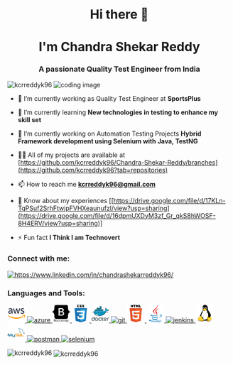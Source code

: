 <h1 align="center">Hi there 👋
<h1 align="center">I'm Chandra Shekar Reddy</h1>
<h3 align="center">A passionate Quality Test Engineer from India</h3>

<img align="right" alt="coding image" width="400" src="https://media.tenor.com/ARkcuYFJVesAAAAd/unit-testingnn.gif">

<p align="left"> <img src="https://komarev.com/ghpvc/?username=kcrreddyk96&label=Profile%20views&color=0e75b6&style=flat" alt="kcrreddyk96" /> </p>

- 🔭 I’m currently working as Quality Test Engineer at **SportsPlus**

- 🌱 I’m currently learning **New technologies in testing to enhance my skill set**

- 👯 I’m currently working on Automation Testing Projects **Hybrid Framework development using Selenium with Java, TestNG**

- 👨‍💻 All of my projects are available at [https://github.com/kcrreddyk96/Chandra-Shekar-Reddy/branches](https://github.com/kcrreddyk96?tab=repositories)

- 📫 How to reach me **kcrreddyk96@gmail.com**

- 📄 Know about my experiences [[https://drive.google.com/file/d/17KLn-TqPSuf2SrhFtwjpFVHXeaunufzl/view?usp=sharing](https://drive.google.com/file/d/16dpmUXDyM3zf_Gr_qkS8hWOSF-8H4ERV/view?usp=sharing)]

- ⚡ Fun fact **I Think I am Technovert**

<h3 align="left">Connect with me:</h3>
<p align="left">
<a href="https://linkedin.com/in/https://www.linkedin.com/in/chandrashekarreddyk96/" target="blank"><img align="center" src="https://raw.githubusercontent.com/rahuldkjain/github-profile-readme-generator/master/src/images/icons/Social/linked-in-alt.svg" alt="https://www.linkedin.com/in/chandrashekarreddyk96/" height="30" width="40" /></a>
</p>

<h3 align="left">Languages and Tools:</h3>
<p align="left"> <a href="https://aws.amazon.com" target="_blank" rel="noreferrer"> <img src="https://raw.githubusercontent.com/devicons/devicon/master/icons/amazonwebservices/amazonwebservices-original-wordmark.svg" alt="aws" width="40" height="40"/> </a> <a href="https://azure.microsoft.com/en-in/" target="_blank" rel="noreferrer"> <img src="https://www.vectorlogo.zone/logos/microsoft_azure/microsoft_azure-icon.svg" alt="azure" width="40" height="40"/> </a> <a href="https://getbootstrap.com" target="_blank" rel="noreferrer"> <img src="https://raw.githubusercontent.com/devicons/devicon/master/icons/bootstrap/bootstrap-plain-wordmark.svg" alt="bootstrap" width="40" height="40"/> </a> <a href="https://www.w3schools.com/css/" target="_blank" rel="noreferrer"> <img src="https://raw.githubusercontent.com/devicons/devicon/master/icons/css3/css3-original-wordmark.svg" alt="css3" width="40" height="40"/> </a> <a href="https://www.docker.com/" target="_blank" rel="noreferrer"> <img src="https://raw.githubusercontent.com/devicons/devicon/master/icons/docker/docker-original-wordmark.svg" alt="docker" width="40" height="40"/> </a> <a href="https://git-scm.com/" target="_blank" rel="noreferrer"> <img src="https://www.vectorlogo.zone/logos/git-scm/git-scm-icon.svg" alt="git" width="40" height="40"/> </a> <a href="https://www.w3.org/html/" target="_blank" rel="noreferrer"> <img src="https://raw.githubusercontent.com/devicons/devicon/master/icons/html5/html5-original-wordmark.svg" alt="html5" width="40" height="40"/> </a> <a href="https://www.java.com" target="_blank" rel="noreferrer"> <img src="https://raw.githubusercontent.com/devicons/devicon/master/icons/java/java-original.svg" alt="java" width="40" height="40"/> </a> <a href="https://www.jenkins.io" target="_blank" rel="noreferrer"> <img src="https://www.vectorlogo.zone/logos/jenkins/jenkins-icon.svg" alt="jenkins" width="40" height="40"/> </a> <a href="https://www.linux.org/" target="_blank" rel="noreferrer"> <img src="https://raw.githubusercontent.com/devicons/devicon/master/icons/linux/linux-original.svg" alt="linux" width="40" height="40"/> </a> <a href="https://www.mysql.com/" target="_blank" rel="noreferrer"> <img src="https://raw.githubusercontent.com/devicons/devicon/master/icons/mysql/mysql-original-wordmark.svg" alt="mysql" width="40" height="40"/> </a> <a href="https://postman.com" target="_blank" rel="noreferrer"> <img src="https://www.vectorlogo.zone/logos/getpostman/getpostman-icon.svg" alt="postman" width="40" height="40"/> </a> <a href="https://www.selenium.dev" target="_blank" rel="noreferrer"> <img src="https://raw.githubusercontent.com/detain/svg-logos/780f25886640cef088af994181646db2f6b1a3f8/svg/selenium-logo.svg" alt="selenium" width="40" height="40"/> </a> </p>

<p><img align="left" src="https://github-readme-stats.vercel.app/api/top-langs?username=kcrreddyk96&show_icons=true&locale=en&layout=compact" alt="kcrreddyk96" /></p>

<p>&nbsp;<img align="center" src="https://github-readme-stats.vercel.app/api?username=kcrreddyk96&show_icons=true&locale=en" alt="kcrreddyk96" /></p>
